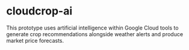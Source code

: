 # cloudcrop-ai
This prototype uses artificial intelligence within Google Cloud tools to generate crop recommendations alongside weather alerts and produce market price forecasts.
